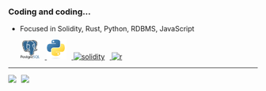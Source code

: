### Coding and coding...

- Focused in Solidity, Rust, Python, RDBMS, JavaScript

  <a href="https://www.postgresql.org" target="_blank" rel="noreferrer"> 
    <img src="https://raw.githubusercontent.com/devicons/devicon/master/icons/postgresql/postgresql-original-wordmark.svg" alt="postgresql" width="40" height="40" style="margin-right: 10px;"/> 
  </a> 
  <a href="https://www.python.org/" target="_blank" rel="noreferrer"> 
    <img src="https://github.com/walkxcode/dashboard-icons/blob/main/svg/python.svg" alt="python" width="40" height="40" style="margin-right: 10px;"/> 
  </a>
  <a href="https://soliditylang.org/" target="_blank" rel="noreferrer"> 
    <img src="https://www.svgrepo.com/show/374088/solidity.svg" alt="solidity" width="40" height="40" style="margin-right: 10px;"/> 
  </a>
  <a href="https://www.r-project.org/" target="_blank" rel="noreferrer"> 
    <img src="https://logotyp.us/file/r.svg" alt="r" width="40" height="40" style="margin-right: 10px;"/> 
  </a>
</div>

---

<div style="display: flex; gap: 10px; align-items: center;">
  <a href="https://www.linkedin.com/in/hjooji/" target="_blank">
    <img src="https://img.shields.io/badge/-LinkedIn-%230077B5?style=for-the-badge&logo=linkedin&logoColor=white" target="_blank">
  </a>
  <a href="https://www.leetcode.com/u/HenryJKS/" target="_blank">
    <img src="https://img.shields.io/badge/-LeetCode-%23FFA116?style=for-the-badge&logo=leetcode&logoColor=white" target="_blank">
  </a>
</div>
